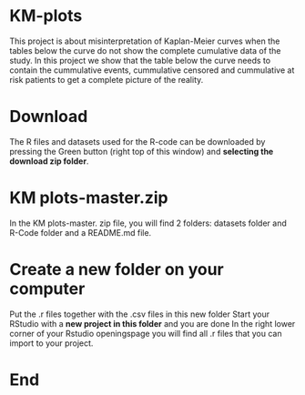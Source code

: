 # KM-plots
 
This project is about misinterpretation of Kaplan-Meier curves when the tables below the curve do not show the complete cumulative data of the study.
In this project we show that the table below the curve needs to contain the cummulative events, cummulative censored and cummulative at risk patients to get a complete picture of the reality. 

# Download

The R files and datasets used for the R-code can be downloaded by pressing the Green button (right top of this window) and **selecting the download zip folder**.

# KM plots-master.zip

In the KM plots-master. zip file, you will find 2 folders:  datasets folder and R-Code folder and a README.md file.

# Create a new folder on your computer

Put the .r files together with the .csv files in this new folder
Start your RStudio with a **new project in this folder** and you are done
In the right lower corner of your Rstudio openingspage you will find all .r files that you can import to your project.

# End





